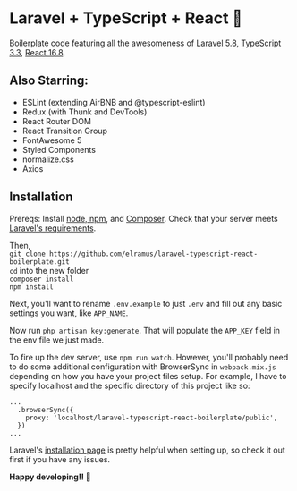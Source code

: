 # Laravel + TypeScript + React 🚜
Boilerplate code featuring all the awesomeness of [Laravel 5.8](https://github.com/laravel/laravel), [TypeScript 3.3](https://github.com/Microsoft/TypeScript), [React 16.8](https://github.com/facebook/react).

## Also Starring:
- ESLint (extending AirBNB and @typescript-eslint)
- Redux (with Thunk and DevTools)
- React Router DOM
- React Transition Group
- FontAwesome 5
- Styled Components
- normalize.css
- Axios

## Installation
Prereqs: Install [node, npm](https://nodejs.org/en/), and [Composer](https://getcomposer.org/). Check that your server meets [Laravel's requirements](https://laravel.com/docs/5.8).

Then,\
`git clone https://github.com/elramus/laravel-typescript-react-boilerplate.git`\
`cd` into the new folder\
`composer install`\
`npm install`

Next, you'll want to rename `.env.example` to just `.env` and fill out any basic settings you want, like `APP_NAME`.

Now run `php artisan key:generate`. That will populate the `APP_KEY` field in the env file we just made. 

To fire up the dev server, use `npm run watch`. However, you'll probably need to do some additional configuration with BrowserSync in `webpack.mix.js` depending on how you have your project files setup. For example, I have to specify localhost and the specific directory of this project like so:
```
...
  .browserSync({
    proxy: 'localhost/laravel-typescript-react-boilerplate/public',
  })
...
```

Laravel's [installation page](https://laravel.com/docs/5.8/installation) is pretty helpful when setting up, so check it out first if you have any issues. 

<strong>Happy developing!! 🚜</strong>
